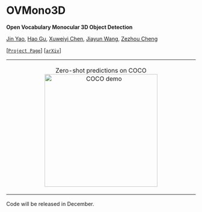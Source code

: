 # OVMono3D

**Open Vocabulary Monocular 3D Object Detection**

[Jin Yao][jy], [Hao Gu][hg], [Xuweiyi Chen][xc], [Jiayun Wang][jw], [Zezhou Cheng][zc]

[[`Project Page`](https://uva-computer-vision-lab.github.io/ovmono3d/)] [[`arXiv`]()] 
<!-- [[`BibTeX`](#citing)] -->

<table style="border-collapse: collapse; border: none;">
<tr>
	<!-- <td width="60%">
		<p align="center">
			Zero-shot (+ tracking) on <a href="https://about.facebook.com/realitylabs/projectaria">Project Aria</a> data
			<img src=".github/generalization_demo.gif" alt="Aria demo video"/ height="300">
		</p>
	</td> -->
	<td width="100%">
		<p align="center">
			Zero-shot predictions on COCO
			<img src=".github/coco.png" alt="COCO demo"/ height="300">
		</p>
	</td>
</tr>
</table>

Code will be released in December. 


[jy]: https://yaojin17.github.io
[hg]: https://www.linkedin.com/in/hao--gu/
[xc]: https://xuweiyichen.github.io/
[jw]: https://pwang.pw/
[zc]: https://sites.google.com/site/zezhoucheng/

